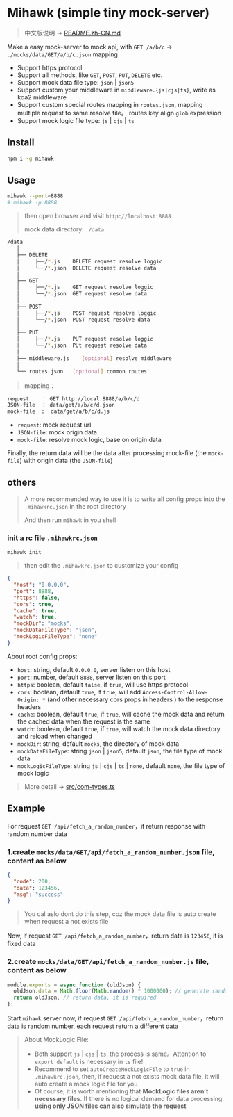 # Mihawk (simple tiny mock-server)

> 中文版说明 → [README.zh-CN.md](./README.zh_CN.md)

Make a easy mock-server to mock api, with `GET /a/b/c` -> `./mocks/data/GET/a/b/c.json` mapping

- Support https protocol
- Support all methods, like `GET`, `POST`, `PUT`, `DELETE` etc.
- Support mock data file type: `json` | `json5`
- Support custom your middleware in `middleware.{js|cjs|ts}`, write as koa2 middleware
- Support custom special routes mapping in `routes.json`, mapping multiple request to same resolve file。 routes key align `glob` expression
- Support mock logic file type: `js` | `cjs` | `ts`

## Install

```sh
npm i -g mihawk
```

## Usage

```sh
mihawk --port=8888
# mihawk -p 8888
```

> then open browser and visit `http://localhost:8888`
>
> mock data directory: `./data`

```sh
/data
   │
   ├── DELETE
   │     ├──/*.js    DELETE request resolve loggic
   │     └──/*.json  DELETE request resolve data
   │
   ├── GET
   │     ├──/*.js    GET request resolve loggic
   │     └──/*.json  GET request resolve data
   │
   ├── POST
   │     ├──/*.js    POST request resolve loggic
   │     └──/*.json  POST request resolve data
   │
   ├── PUT
   │     ├──/*.js    PUT request resolve loggic
   │     └──/*.json  PUt request resolve data
   │
   ├── middleware.js    [optional] resolve middleware
   │
   └── routes.json   [optional] common routes
```

> mapping：

```sh
request    ： GET http://local:8888/a/b/c/d
JSON-file  ： data/get/a/b/c/d.json
mock-file  :  data/get/a/b/c/d.js
```

- `request`: mock request url
- `JSON-file`: mock origin data
- `mock-file`: resolve mock logic, base on origin data

Finally, the return data will be the data after processing mock-file (the `mock-file`) with origin data (the `JSON-file`)

## others

> A more recommended way to use it is to write all config props into the `.mihawkrc.json` in the root directory
>
> And then run `mihawk` in you shell

### init a rc file `.mihawkrc.json`

```sh
mihawk init
```

> then edit the `.mihawkrc.json` to customize your config

```json
{
  "host": "0.0.0.0",
  "port": 8888,
  "https": false,
  "cors": true,
  "cache": true,
  "watch": true,
  "mockDir": "mocks",
  "mockDataFileType": "json",
  "mockLogicFileType": "none"
}
```

About root config props:

- `host`: string, default `0.0.0.0`, server listen on this host
- `port`: number, default `8888`, server listen on this port
- `https`: boolean, default `false`, if `true`, will use https protocol
- `cors`: boolean, default `true`, if `true`, will add `Access-Control-Allow-Origin: *` (and other necessary cors props in headers ) to the response headers
- `cache`: boolean, default `true`, if `true`, will cache the mock data and return the cached data when the request is the same
- `watch`: boolean, default `true`, if `true`, will watch the mock data directory and reload when changed
- `mockDir`: string, default `mocks`, the directory of mock data
- `mockDataFileType`: string `json` | `json5`, default `json`, the file type of mock data
- `mockLogicFileType`: string `js` | `cjs` | `ts` | `none`, default `none`, the file type of mock logic

> More detail -> [src/com-types.ts](https://github.com/Froguard/mihawk/blob/master/src/com-types.ts)

## Example

For request `GET /api/fetch_a_random_number`，it return response with random number data

### 1.create `mocks/data/GET/api/fetch_a_random_number.json` file, content as below

```json
{
  "code": 200,
  "data": 123456,
  "msg": "success"
}
```

> You cal aslo dont do this step, coz the mock data file is auto create when request a not exists file

Now, if request `GET /api/fetch_a_random_number`，return data is `123456`, it is fixed data

### 2.create `mocks/data/GET/api/fetch_a_random_number.js` file, content as below

```js
module.exports = async function (oldJson) {
  oldJson.data = Math.floor(Math.random() * 1000000); // generate random number
  return oldJson; // return data, it is required
};
```

Start `mihawk` server now, if request `GET /api/fetch_a_random_number`，return data is random number, each request return a different data

> About MockLogic File:
>
> - Both support `js` | `cjs` | `ts`, the process is same。Attention to `export default` is necessary in `ts` file!
> - Recommend to set `autoCreateMockLogicFile` to `true` in `.mihawkrc.json`, then, if request a not exists mock data file, it will auto create a mock logic file for you
> - Of course, it is worth mentioning that **MockLogic files aren't necessary files**. If there is no logical demand for data processing, **using only JSON files can also simulate the request**
